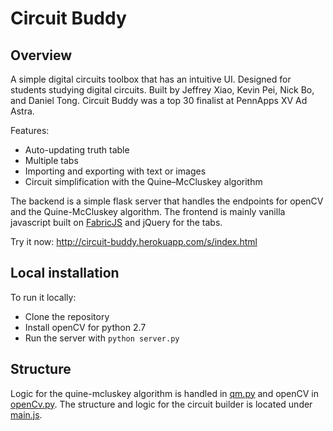 # Circuit Buddy
## Overview
A simple digital circuits toolbox that has an intuitive UI. Designed for students studying digital circuits. Built by Jeffrey Xiao,
Kevin Pei, Nick Bo, and Daniel Tong. Circuit Buddy was a top 30 finalist at PennApps XV Ad Astra.

Features:
 - Auto-updating truth table
 - Multiple tabs
 - Importing and exporting with text or images
 - Circuit simplification with the Quine–McCluskey algorithm

The backend is a simple flask server that handles the endpoints for openCV and the Quine-McCluskey algorithm. The frontend
is mainly vanilla javascript built on [FabricJS](http://fabricjs.com/) and jQuery for the tabs.

Try it now: http://circuit-buddy.herokuapp.com/s/index.html

## Local installation
To run it locally:
* Clone the repository
* Install openCV for python 2.7
* Run the server with ```python server.py```

## Structure
Logic for the quine-mcluskey algorithm is handled in [qm.py](/qm.py) and openCV in [openCv.py](/openCv.py). The structure and logic for the circuit builder
is located under [main.js](/static/js/main.js).
